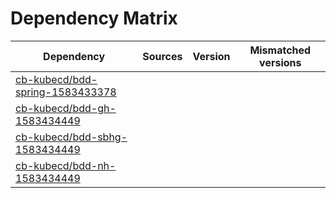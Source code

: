 # Dependency Matrix

Dependency | Sources | Version | Mismatched versions
---------- | ------- | ------- | -------------------
[cb-kubecd/bdd-spring-1583433378](https://github.com/cb-kubecd/bdd-spring-1583433378.git) |  | []() | 
[cb-kubecd/bdd-gh-1583434449](https://github.com/cb-kubecd/bdd-gh-1583434449.git) |  | []() | 
[cb-kubecd/bdd-sbhg-1583434449](https://github.com/cb-kubecd/bdd-sbhg-1583434449.git) |  | []() | 
[cb-kubecd/bdd-nh-1583434449](https://github.com/cb-kubecd/bdd-nh-1583434449.git) |  | []() | 
